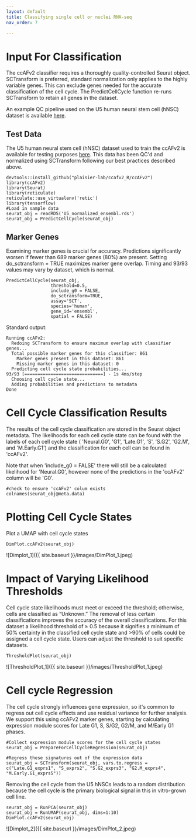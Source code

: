 ```yaml
---
layout: default
title: Classifying single cell or nuclei RNA-seq
nav_order: 7

---
```

# Input For Classification
The ccAFv2 classifier requires a thoroughly quality-controlled Seurat
object. SCTransform is preferred, standard normalization only applies to the
highly variable genes. This can exclude genes needed for the accurate
classification of the cell cycle. The PredictCellCycle
function re-runs SCTransform to retain all genes in the dataset. 

An example QC pipeline used on the U5 human neural stem cell (hNSC) dataset is available
[here](https://github.com/plaisier-lab/FIXLINK).

## Test Data

The U5 human neural stem cell (hNSC) dataset used to train the ccAFv2 is
available for testing purposes
[here](https://zenodo.org/records/10961633/files/U5_normalized_ensembl.rds?download=1).
This data has been QC'd and normalized using SCTransform following our
best practices described above.

```{r}
devtools::install_github("plaisier-lab/ccafv2_R/ccAFv2")
library(ccAFv2)
library(Seurat)
library(reticulate)
reticulate::use_virtualenv('retic')
library(tensorflow)
#Load in sample data
seurat_obj = readRDS('U5_normalized_ensembl.rds')
seurat_obj = PredictCellCycle(seurat_obj)
```
## Marker Genes
Examining marker genes is crucial for accuracy. Predictions
significantly worsen if fewer than 689 marker genes (80%) are present.
Setting do_sctransform = TRUE maximizes marker gene overlap. Timing and
93/93 values may vary by dataset, which is normal.

```
PredictCellCycle(seurat_obj,
                 threshold=0.5,
                 include_g0 = FALSE,
                 do_sctransform=TRUE,
                 assay='SCT',
                 species='human',
                 gene_id='ensembl',
                 spatial = FALSE)

```
Standard output:  
```
Running ccAFv2:
  Redoing SCTransform to ensure maximum overlap with classifier genes...
  Total possible marker genes for this classifier: 861
    Marker genes present in this dataset: 861
    Missing marker genes in this dataset: 0
  Predicting cell cycle state probabilities...
93/93 [==============================] - 1s 4ms/step
  Choosing cell cycle state...
  Adding probabilities and predictions to metadata
Done
```

# Cell Cycle Classification Results

The results of the cell cycle classification are stored in the Seurat
object metadata. The likelihoods for each cell cycle state can be found
with the labels of each cell cycle state ( 'Neural.G0', 'G1', 'Late.G1', 'S',
'S.G2', 'G2.M', and 'M.Early.G1') and the classification for each cell
can be found in 'ccAFv2'.

Note that when 'include_g0 = FALSE' there will still be a calculated likelihood for 'Neural.G0', however none of the predictions in the 'ccAFv2' column will be 'G0'. 
```
#check to ensure 'ccAFv2' colum exists
colnames(seurat_obj@meta.data)
```

# Plotting Cell Cycle States
Plot a UMAP with cell cycle states
```
DimPlot.ccAFv2(seurat_obj)
```
![Dimplot_1]({{ site.baseurl }}/images/DimPlot_1.jpeg)

# Impact of Varying Likelihood Thresholds
Cell cycle state likelihoods must meet or exceed the threshold; otherwise, cells are classified as “Unknown.” The removal of less certain classifications improves the accuracy of the overall classifications. 
For this dataset a likelihood threshold of ≥ 0.5 because it signifies a minimum of 50% certainty in the classified cell cycle state and >90% of cells could be assigned a cell cycle state. Users can adjust the threshold to suit specific datasets.

```
ThresholdPlot(seurat_obj)
```
![ThresholdPlot_1]({{ site.baseurl }}/images/ThresholdPlot_1.jpeg)

# Cell cycle Regression
The cell cycle strongly influences gene expression, so it's common to
regress out cell cycle effects and use residual variance for further
analysis. We support this using ccAFv2 marker genes, starting by
calculating expression module scores for Late G1, S, S/G2, G2/M, and
M/Early G1 phases.

```
#Collect expression module scores for the cell cycle states 
seurat_obj = PrepareForCellCycleRegression(seurat_obj)

#Regress these signatures out of the expression data
seurat_obj = SCTransform(seurat_obj, vars.to.regress = c("Late.G1_exprs1", "S_exprs2", "S.G2_exprs3", "G2.M_exprs4", "M.Early.G1_exprs5"))
```
Removing the cell cycle from the U5 hNSCs leads to a random distribution
because the cell cycle is the primary biological signal in this in
vitro-grown cell line.
```
seurat_obj = RunPCA(seurat_obj)
seurat_obj = RunUMAP(seurat_obj, dims=1:10)
DimPlot.ccAFv2(seurat_obj)
```
![Dimplot_2]({{ site.baseurl }}/images/DimPlot_2.jpeg)

